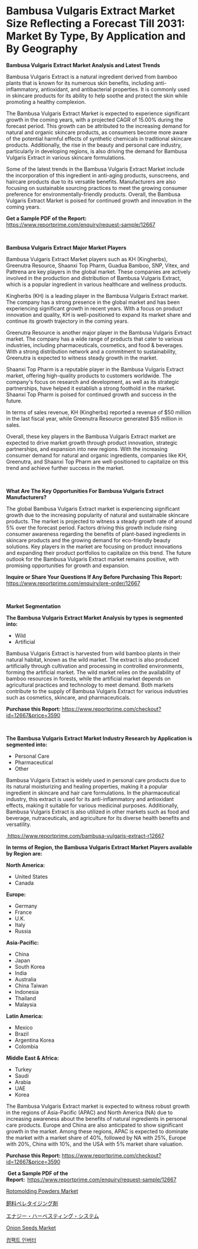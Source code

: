 <p><h1>Bambusa Vulgaris Extract Market Size Reflecting a Forecast Till 2031: Market By Type, By Application and By Geography</h1></p><p><strong>Bambusa Vulgaris Extract Market Analysis and Latest Trends</strong></p>
<p><p>Bambusa Vulgaris Extract is a natural ingredient derived from bamboo plants that is known for its numerous skin benefits, including anti-inflammatory, antioxidant, and antibacterial properties. It is commonly used in skincare products for its ability to help soothe and protect the skin while promoting a healthy complexion.</p><p>The Bambusa Vulgaris Extract Market is expected to experience significant growth in the coming years, with a projected CAGR of 15.00% during the forecast period. This growth can be attributed to the increasing demand for natural and organic skincare products, as consumers become more aware of the potential harmful effects of synthetic chemicals in traditional skincare products. Additionally, the rise in the beauty and personal care industry, particularly in developing regions, is also driving the demand for Bambusa Vulgaris Extract in various skincare formulations.</p><p>Some of the latest trends in the Bambusa Vulgaris Extract Market include the incorporation of this ingredient in anti-aging products, sunscreens, and haircare products due to its versatile benefits. Manufacturers are also focusing on sustainable sourcing practices to meet the growing consumer preference for environmentally-friendly products. Overall, the Bambusa Vulgaris Extract Market is poised for continued growth and innovation in the coming years.</p></p>
<p><strong>Get a Sample PDF of the Report:&nbsp;</strong> <a href="https://www.reportprime.com/enquiry/request-sample/12667">https://www.reportprime.com/enquiry/request-sample/12667</a></p>
<p>&nbsp;</p>
<p><strong>Bambusa Vulgaris Extract Major Market Players</strong></p>
<p><p>Bambusa Vulgaris Extract Market players such as KH (Kingherbs), Greenutra Resource, Shaanxi Top Pharm, Guadua Bamboo, SNP, Vitex, and Pattrena are key players in the global market. These companies are actively involved in the production and distribution of Bambusa Vulgaris Extract, which is a popular ingredient in various healthcare and wellness products.</p><p>Kingherbs (KH) is a leading player in the Bambusa Vulgaris Extract market. The company has a strong presence in the global market and has been experiencing significant growth in recent years. With a focus on product innovation and quality, KH is well-positioned to expand its market share and continue its growth trajectory in the coming years.</p><p>Greenutra Resource is another major player in the Bambusa Vulgaris Extract market. The company has a wide range of products that cater to various industries, including pharmaceuticals, cosmetics, and food & beverages. With a strong distribution network and a commitment to sustainability, Greenutra is expected to witness steady growth in the market.</p><p>Shaanxi Top Pharm is a reputable player in the Bambusa Vulgaris Extract market, offering high-quality products to customers worldwide. The company's focus on research and development, as well as its strategic partnerships, have helped it establish a strong foothold in the market. Shaanxi Top Pharm is poised for continued growth and success in the future.</p><p>In terms of sales revenue, KH (Kingherbs) reported a revenue of $50 million in the last fiscal year, while Greenutra Resource generated $35 million in sales. </p><p>Overall, these key players in the Bambusa Vulgaris Extract market are expected to drive market growth through product innovation, strategic partnerships, and expansion into new regions. With the increasing consumer demand for natural and organic ingredients, companies like KH, Greenutra, and Shaanxi Top Pharm are well-positioned to capitalize on this trend and achieve further success in the market.</p></p>
<p>&nbsp;</p>
<p><strong>What Are The Key Opportunities For Bambusa Vulgaris Extract Manufacturers?</strong></p>
<p><p>The global Bambusa Vulgaris Extract market is experiencing significant growth due to the increasing popularity of natural and sustainable skincare products. The market is projected to witness a steady growth rate of around 5% over the forecast period. Factors driving this growth include rising consumer awareness regarding the benefits of plant-based ingredients in skincare products and the growing demand for eco-friendly beauty solutions. Key players in the market are focusing on product innovations and expanding their product portfolios to capitalize on this trend. The future outlook for the Bambusa Vulgaris Extract market remains positive, with promising opportunities for growth and expansion.</p></p>
<p><strong>Inquire or Share Your Questions If Any Before Purchasing This Report:</strong> <a href="https://www.reportprime.com/enquiry/pre-order/12667">https://www.reportprime.com/enquiry/pre-order/12667</a></p>
<p>&nbsp;</p>
<p><strong>Market Segmentation</strong></p>
<p><strong>The Bambusa Vulgaris Extract Market Analysis by types is segmented into:</strong></p>
<p><ul><li>Wild</li><li>Artificial</li></ul></p>
<p><p>Bambusa Vulgaris Extract is harvested from wild bamboo plants in their natural habitat, known as the wild market. The extract is also produced artificially through cultivation and processing in controlled environments, forming the artificial market. The wild market relies on the availability of bamboo resources in forests, while the artificial market depends on agricultural practices and technology to meet demand. Both markets contribute to the supply of Bambusa Vulgaris Extract for various industries such as cosmetics, skincare, and pharmaceuticals.</p></p>
<p><strong>Purchase this Report:&nbsp;</strong><a href="https://www.reportprime.com/checkout?id=12667&price=3590">https://www.reportprime.com/checkout?id=12667&price=3590</a></p>
<p>&nbsp;</p>
<p><strong>The Bambusa Vulgaris Extract Market Industry Research by Application is segmented into:</strong></p>
<p><ul><li>Personal Care</li><li>Pharmaceutical</li><li>Other</li></ul></p>
<p><p>Bambusa Vulgaris Extract is widely used in personal care products due to its natural moisturizing and healing properties, making it a popular ingredient in skincare and hair care formulations. In the pharmaceutical industry, this extract is used for its anti-inflammatory and antioxidant effects, making it suitable for various medicinal purposes. Additionally, Bambusa Vulgaris Extract is also utilized in other markets such as food and beverage, nutraceuticals, and agriculture for its diverse health benefits and versatility.</p></p>
<p><a href="https://www.reportprime.com/bambusa-vulgaris-extract-r12667">&nbsp;https://www.reportprime.com/bambusa-vulgaris-extract-r12667</a></p>
<p><strong>In terms of Region, the Bambusa Vulgaris Extract Market Players available by Region are:</strong></p>
<p>
    <p> <strong> North America: </strong>
        <ul>
            <li>United States</li>
            <li>Canada</li>
        </ul>
        </p> 
    <p> <strong> Europe: </strong>
        <ul>
            <li>Germany</li>
            <li>France</li>
            <li>U.K.</li>
            <li>Italy</li>
            <li>Russia</li>
        </ul>
        </p> 
    <p> <strong> Asia-Pacific: </strong>
        <ul>
            <li>China</li>
            <li>Japan</li>
            <li>South Korea</li>
            <li>India</li>
            <li>Australia</li>
            <li>China Taiwan</li>
            <li>Indonesia</li>
            <li>Thailand</li>
            <li>Malaysia</li>
        </ul>
        </p> 
    <p> <strong> Latin America: </strong>
        <ul>
            <li>Mexico</li>
            <li>Brazil</li>
            <li>Argentina Korea</li>
            <li>Colombia</li>
        </ul>
        </p> 
    <p> <strong> Middle East & Africa: </strong>
        <ul>
            <li>Turkey</li>
            <li>Saudi</li>
            <li>Arabia</li>
            <li>UAE</li>
            <li>Korea</li>
        </ul>
    </p>
    </p>
<p><p>The Bambusa Vulgaris Extract market is expected to witness robust growth in the regions of Asia-Pacific (APAC) and North America (NA) due to increasing awareness about the benefits of natural ingredients in personal care products. Europe and China are also anticipated to show significant growth in the market. Among these regions, APAC is expected to dominate the market with a market share of 40%, followed by NA with 25%, Europe with 20%, China with 10%, and the USA with 5% market share valuation.</p></p>
<p><strong>Purchase this Report: </strong><a href="https://www.reportprime.com/checkout?id=12667&price=3590">https://www.reportprime.com/checkout?id=12667&price=3590</a></p>
<p>&nbsp;<strong>Get a Sample PDF of the Report:&nbsp;&nbsp;</strong><a href="https://www.reportprime.com/enquiry/request-sample/12667">https://www.reportprime.com/enquiry/request-sample/12667</a></p>
<p><strong></strong></p>
<p><p><a href="https://medium.com/@stephaniewynterk14/global-rotomolding-powders-market-exploring-market-share-market-trends-and-future-growth-5b77af8dbeef">Rotomolding Powders Market</a></p><p><a href="https://medium.com/@ebbkautzer/%E8%A3%BD%E7%B2%92%E5%89%A4%E5%B8%82%E5%A0%B4%E3%83%AC%E3%83%9D%E3%83%BC%E3%83%88%E3%81%AF-%E8%A3%BD%E5%93%81%E3%82%BF%E3%82%A4%E3%83%97-%E5%A4%A9%E7%84%B6-%E5%90%88%E6%88%90-%E3%82%A8%E3%83%B3%E3%83%89%E3%83%A6%E3%83%BC%E3%82%B9-%E5%8F%8D%E8%8A%BB%E5%8B%95%E7%89%A9-%E5%AE%B6%E7%A6%BD-%E9%A4%8A%E8%B1%9A-%E6%B0%B4%E7%94%A3%E9%A4%8A%E6%AE%96-%E3%81%9D%E3%81%AE%E4%BB%96-%E3%81%8A%E3%82%88%E3%81%B3%E5%9C%B0%E5%9F%9F2024%E5%B9%B4%E3%81%8B%E3%82%892031%E5%B9%B4%E3%81%AB%E3%81%8B%E3%81%91%E3%81%A6%E3%81%94%E7%B4%B9%E4%BB%8B%E3%81%97%E3%81%BE%E3%81%99-eef724a49d2b">飼料ペレタイジング剤</a></p><p><a href="https://medium.com/@queenlitle19361/%E3%82%B0%E3%83%AD%E3%83%BC%E3%83%90%E3%83%AB%E3%82%A8%E3%83%8A%E3%82%B8%E3%83%BC%E3%83%8F%E3%83%BC%E3%83%99%E3%82%B9%E3%83%86%E3%82%A3%E3%83%B3%E3%82%B0%E3%82%B7%E3%82%B9%E3%83%86%E3%83%A0%E5%B8%82%E5%A0%B4%E3%81%AE%E7%8A%B6%E6%B3%81-2024%E5%B9%B4-2031%E5%B9%B4-%E3%81%8A%E3%82%88%E3%81%B3%E5%9C%B0%E5%9F%9F-%E8%A3%BD%E5%93%81-%E6%9C%80%E7%B5%82%E4%BD%BF%E7%94%A8%E5%88%A5%E3%81%AE%E4%BA%88%E6%B8%AC-196ac141059b">エナジー・ハーベスティング・システム</a></p><p><a href="https://github.com/JameTravis/Market-Research-Report-List-6/blob/main/onion-seeds-market.md">Onion Seeds Market</a></p><p><a href="https://medium.com/@genius6587678/%EB%8B%A4%EC%9D%8C-%EB%AC%B8%EC%9E%A5%EC%9D%84-%ED%95%9C%EA%B5%AD%EC%96%B4%EB%A1%9C-%EB%B2%88%EC%97%AD%ED%95%98%EC%8B%9C%EC%98%A4-6b8b44a644f6">컴팩트 인버터</a></p></p>